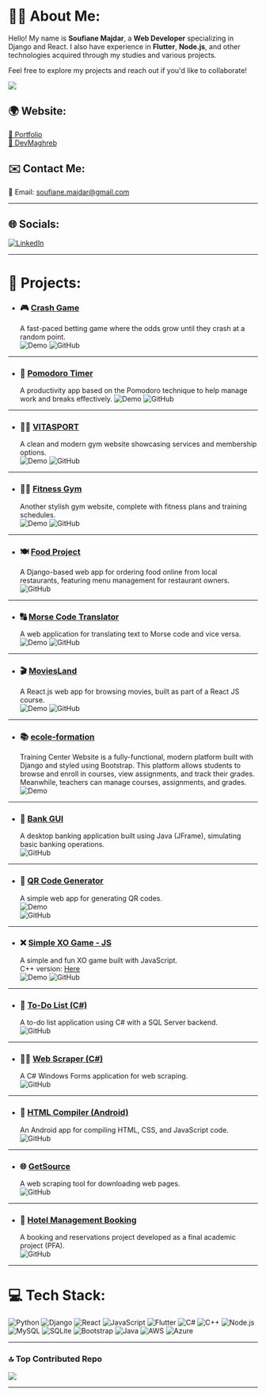 # 👨‍💻 About Me:

Hello! My name is **Soufiane Majdar**, a **Web Developer** specializing in Django and React. I also have experience in **Flutter**, **Node.js**, and other technologies acquired through my studies and various projects.

Feel free to explore my projects and reach out if you'd like to collaborate!

[![](https://visitcount.itsvg.in/api?id=Soufiane-Majdar&icon=0&color=0)](https://visitcount.itsvg.in)

## 🌍 Website:
<a href="https://soufiane-majdar.github.io/" target="_blank">🔗 Portfolio</a>  
<a href="https://devmaghreb.vercel.app/" target="_blank">🔗 DevMaghreb</a>

## ✉️ Contact Me:
📧 Email: [soufiane.majdar@gmail.com](mailto:soufiane.majdar@gmail.com)

---

## 🌐 Socials:
[![LinkedIn](https://img.shields.io/badge/LinkedIn-%230077B5.svg?style=for-the-badge&logo=linkedin&logoColor=white)](https://www.linkedin.com/in/soufiane-majdar-47613719a/) 

---
# 💼 Projects:

- ### 🎮 [Crash Game](https://soufiane-majdar.github.io/Crash_Game/)
  A fast-paced betting game where the odds grow until they crash at a random point.  
  ![Demo](https://img.shields.io/badge/Demo-Link-green)
  ![GitHub](https://img.shields.io/badge/Repository-Link-blue)

---

- ### 🍅 [Pomodoro Timer](https://soufiane-majdar.github.io/Pomodoro/)
  A productivity app based on the Pomodoro technique to help manage work and breaks effectively.
  ![Demo](https://img.shields.io/badge/Demo-Link-green)
  ![GitHub](https://img.shields.io/badge/Repository-Link-blue)

---

- ### 🏋️‍♂️ [VITASPORT](https://soufiane-majdar.github.io/VITASPORT/)
  A clean and modern gym website showcasing services and membership options.  
  ![Demo](https://img.shields.io/badge/Demo-Link-green)
  ![GitHub](https://img.shields.io/badge/Repository-Link-blue)

---

- ### 🏋️‍♂️ [Fitness Gym](https://soufiane-majdar.github.io/fitness_gym/)
  Another stylish gym website, complete with fitness plans and training schedules.  
  ![Demo](https://img.shields.io/badge/Demo-Link-green)
  ![GitHub](https://img.shields.io/badge/Repository-Link-blue)

---

- ### 🍽️ [Food Project](https://github.com/Soufiane-Majdar/Food_Project)
  A Django-based web app for ordering food online from local restaurants, featuring menu management for restaurant owners.  
  ![GitHub](https://img.shields.io/badge/Repository-Link-blue)

---

- ### 🔠 [Morse Code Translator](https://soufiane-majdar.github.io/MorseCode/)
  A web application for translating text to Morse code and vice versa.  
  ![Demo](https://img.shields.io/badge/Demo-Link-green)
  ![GitHub](https://img.shields.io/badge/Repository-Link-blue)

---

- ### 🎬 [MoviesLand](https://soufiane-majdar.github.io/MoviesLand/)
  A React.js web app for browsing movies, built as part of a React JS course.  
  ![Demo](https://img.shields.io/badge/Demo-Link-green)
  ![GitHub](https://img.shields.io/badge/Repository-Link-blue)
---

- ### 📚 [ecole-formation](https://ecole-formation.vercel.app/)
  Training Center Website is a fully-functional, modern platform built with Django and styled using Bootstrap. This platform allows students to browse and enroll in courses, view assignments, and track their grades. Meanwhile, teachers can manage courses, assignments, and grades. 
  ![Demo](https://img.shields.io/badge/Demo-Link-green)

  
---

- ### 🏦 [Bank GUI](https://github.com/Soufiane-Majdar/Bank_GUI)
  A desktop banking application built using Java (JFrame), simulating basic banking operations.  
  ![GitHub](https://img.shields.io/badge/Repository-Link-blue)

---

- ### 📱 [QR Code Generator](https://soufiane-majdar.github.io/qr-code/)
  A simple web app for generating QR codes.  
  ![Demo](https://img.shields.io/badge/Demo-Link-green)  
  ![GitHub](https://img.shields.io/badge/Repository-Link-blue)

---

- ### ❌ [Simple XO Game - JS](https://soufiane-majdar.github.io/Simple-XO-game-JS/)
  A simple and fun XO game built with JavaScript.  
  C++ version: [Here](https://github.com/Soufiane-Majdar/Simple-XO-game-cpp)  
  ![Demo](https://img.shields.io/badge/Demo-Link-green)
  ![GitHub](https://img.shields.io/badge/Repository-Link-blue)

---

- ### 📝 [To-Do List (C#)](https://github.com/Soufiane-Majdar/Winform-ToDo-list-c-)
  A to-do list application using C# with a SQL Server backend.  
  ![GitHub](https://img.shields.io/badge/Repository-Link-blue)

---

- ### 🕵️‍♂️ [Web Scraper (C#)](https://github.com/Soufiane-Majdar/webscraperC-)
  A C# Windows Forms application for web scraping.  
  ![GitHub](https://img.shields.io/badge/Repository-Link-blue)

---

- ### 📱 [HTML Compiler (Android)](https://github.com/Soufiane-Majdar/HTML_Compiler-Android-java-?tab=readme-ov-file)
  An Android app for compiling HTML, CSS, and JavaScript code.  
  ![GitHub](https://img.shields.io/badge/Repository-Link-blue)

---

- ### 🌐 [GetSource](https://github.com/Soufiane-Majdar/getsource)
  A web scraping tool for downloading web pages.  
  ![GitHub](https://img.shields.io/badge/Repository-Link-blue)

---

- ### 🏨 [Hotel Management Booking](https://github.com/Soufiane-Majdar/HOTEL-MANAGEMENT-Booking)
  A booking and reservations project developed as a final academic project (PFA).  
  ![GitHub](https://img.shields.io/badge/Repository-Link-blue)


---

# 💻 Tech Stack:
![Python](https://img.shields.io/badge/python-3670A0?style=for-the-badge&logo=python&logoColor=ffdd54) 
![Django](https://img.shields.io/badge/django-%23092E20.svg?style=for-the-badge&logo=django&logoColor=white)
![React](https://img.shields.io/badge/react-%2320232a.svg?style=for-the-badge&logo=react&logoColor=%2361DAFB)
![JavaScript](https://img.shields.io/badge/javascript-%23323330.svg?style=for-the-badge&logo=javascript&logoColor=%23F7DF1E) 
![Flutter](https://img.shields.io/badge/flutter-%2302569B.svg?style=for-the-badge&logo=flutter&logoColor=white)
![C#](https://img.shields.io/badge/c%23-%23239120.svg?style=for-the-badge&logo=c-sharp&logoColor=white) 
![C++](https://img.shields.io/badge/c++-%2300599C.svg?style=for-the-badge&logo=c%2B%2B&logoColor=white) 
![Node.js](https://img.shields.io/badge/node.js-6DA55F?style=for-the-badge&logo=node.js&logoColor=white)
![MySQL](https://img.shields.io/badge/mysql-%2300f.svg?style=for-the-badge&logo=mysql&logoColor=white)
![SQLite](https://img.shields.io/badge/sqlite-%2307405e.svg?style=for-the-badge&logo=sqlite&logoColor=white) 
![Bootstrap](https://img.shields.io/badge/bootstrap-%23563D7C.svg?style=for-the-badge&logo=bootstrap&logoColor=white)
![Java](https://img.shields.io/badge/java-%23ED8B00.svg?style=for-the-badge&logo=java&logoColor=white) 
![AWS](https://img.shields.io/badge/AWS-%23FF9900.svg?style=for-the-badge&logo=amazon-aws&logoColor=white) 
![Azure](https://img.shields.io/badge/azure-%230072C6.svg?style=for-the-badge&logo=azure-devops&logoColor=white)

---
<!-- 
# 📊 GitHub Stats:
![](https://github-readme-streak-stats.herokuapp.com/?user=Soufiane-Majdar&theme=dark&hide_border=false)<br/>
-->

### 🔝 Top Contributed Repo
![](https://github-contributor-stats.vercel.app/api?username=Soufiane-Majdar&limit=5&theme=dark&combine_all_yearly_contributions=true)

---


<!-- Proudly created with GPRM ( https://gprm.itsvg.in ) -->





